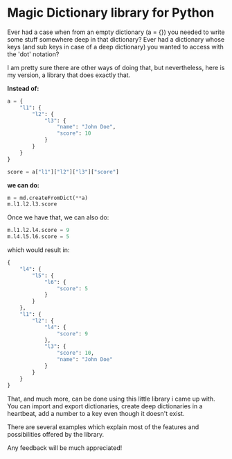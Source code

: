 # Magic Dictionary library for Python

Ever had a case when from an empty dictionary (a = {}) you needed to write some stuff somewhere deep in that dictionary?
Ever had a dictionary whose keys (and sub keys in case of a deep dictionary) you wanted to access with the 'dot' notation?

I am pretty sure there are other ways of doing that, but nevertheless, here is my version, a library that does exactly that.

**Instead of:**

```python
a = {
	"l1": {
		"l2": {
			"l3": {
				"name": "John Doe",
				"score": 10
			}
		}
	}
}

score = a["l1"]["l2"]["l3"]["score"]
```

**we can do:**

```python
m = md.createFromDict(**a)
m.l1.l2.l3.score
```

Once we have that, we can also do:

```python
m.l1.l2.l4.score = 9
m.l4.l5.l6.score = 5
```

which would result in:

```python
{
	"l4": {
		"l5": {
			"l6": {
				"score": 5
			}
		}
	},
	"l1": {
		"l2": {
			"l4": {
				"score": 9
			},
			"l3": {
				"score": 10,
				"name": "John Doe"
			}
		}
	}
}
```

That, and much more, can be done using this little library i came up with. You can import and export dictionaries, create deep dictionaries in a heartbeat, add a number to a key even though it doesn't exist.

There are several examples which explain most of the features and possibilities offered by the library.

Any feedback will be much appreciated!
